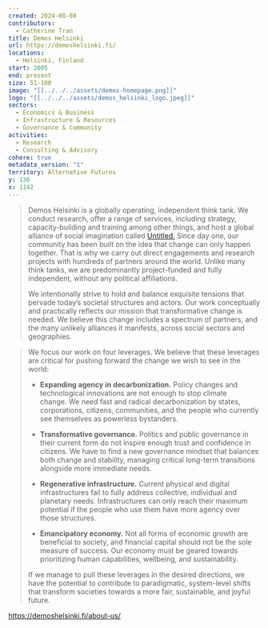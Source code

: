 ```yaml
---
created: 2024-08-08
contributors:
  - Catherine Tran
title: Demos Helsinki
url: https://demoshelsinki.fi/
locations:
  - Helsinki, Finland
start: 2005
end: present
size: 51-100
image: "[[../../../assets/demos-homepage.png]]"
logo: "[[../../../assets/demos_helsinki_logo.jpeg]]"
sectors:
  - Economics & Business
  - Infrastructure & Resources
  - Governance & Community
activities:
  - Research
  - Consulting & Advisory
cohere: true
metadata_version: "1"
territory: Alternative Futures
y: 130
x: 1142
---
```

>Demos Helsinki is a globally operating, independent think tank. We conduct research, offer a range of services, including strategy, capacity-building and training among other things, and host a global alliance of social imagination called [Untitled.](http://untitled.community/) Since day one, our community has been built on the idea that change can only happen together. That is why we carry out direct engagements and research projects with hundreds of partners around the world. Unlike many think tanks, we are predominantly project-funded and fully independent, without any political affiliations.
>
>We intentionally strive to hold and balance exquisite tensions that pervade today’s societal structures and actors. Our work conceptually and practically reflects our mission that transformative change is needed. We believe this change includes a spectrum of partners, and the many unlikely alliances it manifests, across social sectors and geographies.

>We focus our work on four leverages. We believe that these leverages are critical for pushing forward the change we wish to see in the world:
>
>- **Expanding agency in decarbonization.** Policy changes and technological innovations are not enough to stop climate change. We need fast and radical decarbonization by states, corporations, citizens, communities, and the people who currently see themselves as powerless bystanders.
>
>- **Transformative governance.** Politics and public governance in their current form do not inspire enough trust and confidence in citizens. We have to find a new governance mindset that balances both change and stability, managing critical long-term transitions alongside more immediate needs.
>
>- **Regenerative infrastructure.** Current physical and digital infrastructures fail to fully address collective, individual and planetary needs. Infrastructures can only reach their maximum potential if the people who use them have more agency over those structures.
>
>- **Emancipatory economy.** Not all forms of economic growth are beneficial to society, and financial capital should not be the sole measure of success. Our economy must be geared towards prioritizing human capabilities, wellbeing, and sustainability.
>
>If we manage to pull these leverages in the desired directions, we have the potential to contribute to paradigmatic, system-level shifts that transform societies towards a more fair, sustainable, and joyful future.

https://demoshelsinki.fi/about-us/











